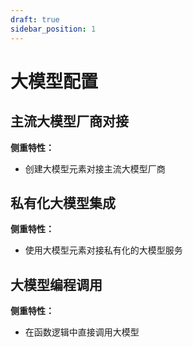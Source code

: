 ```yaml
---
draft: true
sidebar_position: 1
---
```


# 大模型配置

## 主流大模型厂商对接

**侧重特性：**

*   创建大模型元素对接主流大模型厂商

## 私有化大模型集成

**侧重特性：**

*   使用大模型元素对接私有化的大模型服务

## 大模型编程调用

**侧重特性：**

*   在函数逻辑中直接调用大模型
